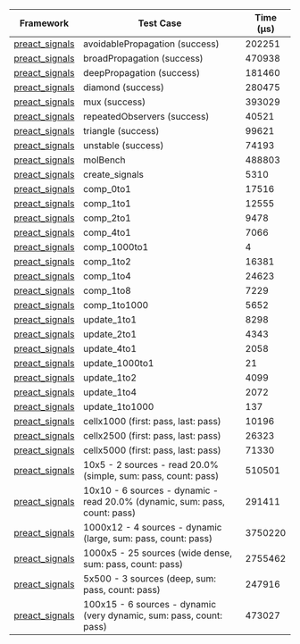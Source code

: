 | Framework | Test Case | Time (μs) |
| --- | --- | --- |
| [preact_signals](https://pub.dev/packages/preact_signals) | avoidablePropagation (success) | 202251 |
| [preact_signals](https://pub.dev/packages/preact_signals) | broadPropagation (success) | 470938 |
| [preact_signals](https://pub.dev/packages/preact_signals) | deepPropagation (success) | 181460 |
| [preact_signals](https://pub.dev/packages/preact_signals) | diamond (success) | 280475 |
| [preact_signals](https://pub.dev/packages/preact_signals) | mux (success) | 393029 |
| [preact_signals](https://pub.dev/packages/preact_signals) | repeatedObservers (success) | 40521 |
| [preact_signals](https://pub.dev/packages/preact_signals) | triangle (success) | 99621 |
| [preact_signals](https://pub.dev/packages/preact_signals) | unstable (success) | 74193 |
| [preact_signals](https://pub.dev/packages/preact_signals) | molBench | 488803 |
| [preact_signals](https://pub.dev/packages/preact_signals) | create_signals | 5310 |
| [preact_signals](https://pub.dev/packages/preact_signals) | comp_0to1 | 17516 |
| [preact_signals](https://pub.dev/packages/preact_signals) | comp_1to1 | 12555 |
| [preact_signals](https://pub.dev/packages/preact_signals) | comp_2to1 | 9478 |
| [preact_signals](https://pub.dev/packages/preact_signals) | comp_4to1 | 7066 |
| [preact_signals](https://pub.dev/packages/preact_signals) | comp_1000to1 | 4 |
| [preact_signals](https://pub.dev/packages/preact_signals) | comp_1to2 | 16381 |
| [preact_signals](https://pub.dev/packages/preact_signals) | comp_1to4 | 24623 |
| [preact_signals](https://pub.dev/packages/preact_signals) | comp_1to8 | 7229 |
| [preact_signals](https://pub.dev/packages/preact_signals) | comp_1to1000 | 5652 |
| [preact_signals](https://pub.dev/packages/preact_signals) | update_1to1 | 8298 |
| [preact_signals](https://pub.dev/packages/preact_signals) | update_2to1 | 4343 |
| [preact_signals](https://pub.dev/packages/preact_signals) | update_4to1 | 2058 |
| [preact_signals](https://pub.dev/packages/preact_signals) | update_1000to1 | 21 |
| [preact_signals](https://pub.dev/packages/preact_signals) | update_1to2 | 4099 |
| [preact_signals](https://pub.dev/packages/preact_signals) | update_1to4 | 2072 |
| [preact_signals](https://pub.dev/packages/preact_signals) | update_1to1000 | 137 |
| [preact_signals](https://pub.dev/packages/preact_signals) | cellx1000 (first: pass, last: pass) | 10196 |
| [preact_signals](https://pub.dev/packages/preact_signals) | cellx2500 (first: pass, last: pass) | 26323 |
| [preact_signals](https://pub.dev/packages/preact_signals) | cellx5000 (first: pass, last: pass) | 71330 |
| [preact_signals](https://pub.dev/packages/preact_signals) | 10x5 - 2 sources - read 20.0% (simple, sum: pass, count: pass) | 510501 |
| [preact_signals](https://pub.dev/packages/preact_signals) | 10x10 - 6 sources - dynamic - read 20.0% (dynamic, sum: pass, count: pass) | 291411 |
| [preact_signals](https://pub.dev/packages/preact_signals) | 1000x12 - 4 sources - dynamic (large, sum: pass, count: pass) | 3750220 |
| [preact_signals](https://pub.dev/packages/preact_signals) | 1000x5 - 25 sources (wide dense, sum: pass, count: pass) | 2755462 |
| [preact_signals](https://pub.dev/packages/preact_signals) | 5x500 - 3 sources (deep, sum: pass, count: pass) | 247916 |
| [preact_signals](https://pub.dev/packages/preact_signals) | 100x15 - 6 sources - dynamic (very dynamic, sum: pass, count: pass) | 473027 |
